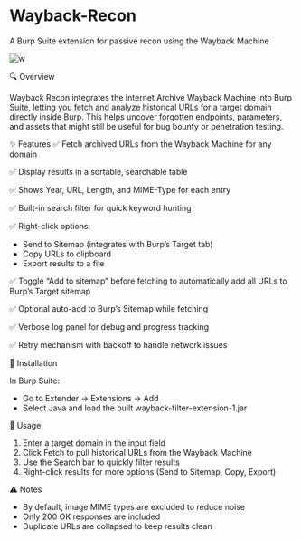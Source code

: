 # Wayback-Recon

A Burp Suite extension for passive recon using the Wayback Machine

![w](https://github.com/user-attachments/assets/dcf1421b-09fb-48f5-b086-669c57d4d8ee)

🔍 Overview

Wayback Recon integrates the Internet Archive Wayback Machine
into Burp Suite, letting you fetch and analyze historical URLs for a target domain directly inside Burp. This helps uncover forgotten endpoints, parameters, and assets that might still be useful for bug bounty or penetration testing.

✨ Features
✅ Fetch archived URLs from the Wayback Machine for any domain

✅ Display results in a sortable, searchable table

✅ Shows Year, URL, Length, and MIME-Type for each entry

✅ Built-in search filter for quick keyword hunting

✅ Right-click options:
   - Send to Sitemap (integrates with Burp’s Target tab)
   - Copy URLs to clipboard
   - Export results to a file
     
✅ Toggle “Add to sitemap” before fetching to automatically add all URLs to Burp’s Target sitemap

✅ Optional auto-add to Burp’s Sitemap while fetching

✅ Verbose log panel for debug and progress tracking

✅ Retry mechanism with backoff to handle network issues

🚀 Installation

In Burp Suite:
 - Go to Extender → Extensions → Add
 - Select Java and load the built wayback-filter-extension-1.jar

📖 Usage

1. Enter a target domain in the input field
2. Click Fetch to pull historical URLs from the Wayback Machine
3. Use the Search bar to quickly filter results
4. Right-click results for more options (Send to Sitemap, Copy, Export)

⚠️ Notes

 - By default, image MIME types are excluded to reduce noise
 - Only 200 OK responses are included
 - Duplicate URLs are collapsed to keep results clean
